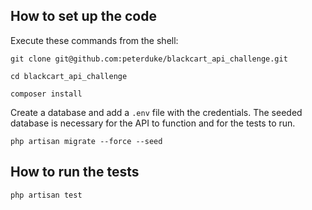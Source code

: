 

## How to set up the code

Execute these commands from the shell:

`git clone git@github.com:peterduke/blackcart_api_challenge.git`

`cd blackcart_api_challenge`

`composer install`

Create a database and add a `.env` file with the credentials. The seeded database is necessary for the API to function and for the tests to run. 

`php artisan migrate --force --seed`

## How to run the tests

`php artisan test`